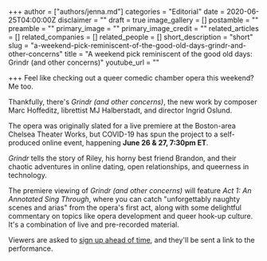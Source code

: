 +++
author = ["authors/jenna.md"]
categories = "Editorial"
date = 2020-06-25T04:00:00Z
disclaimer = ""
draft = true
image_gallery = []
postamble = ""
preamble = ""
primary_image = ""
primary_image_credit = ""
related_articles = []
related_companies = []
related_people = []
short_description = "short"
slug = "a-weekend-pick-reminiscent-of-the-good-old-days-grindr-and-other-concerns"
title = "A weekend pick reminiscent of the good old days: Grindr (and other concerns)"
youtube_url = ""

+++
Feel like checking out a queer comedic chamber opera this weekend? Me too. 

Thankfully, there's _Grindr (and other concerns)_, the new work by composer Marc Hoffeditz, librettist MJ Halberstadt, and director Ingrid Oslund.

The opera was originally slated for a live premiere at the Boston-area Chelsea Theater Works, but COVID-19 has spun the project to a self-produced online event, happening **June 26 & 27, 7:30pm ET**.

_Grindr_ tells the story of Riley, his horny best friend Brandon, and their chaotic adventures in online dating, open relationships, and queerness in technology.

The premiere viewing of _Grindr (and other concerns)_ will feature _Act 1: An Annotated Sing Through_, where you can catch "unforgettably naughty scenes and arias" from the opera's first act, along with some delightful commentary on topics like opera development and queer hook-up culture. It's a combination of live and pre-recorded material.

Viewers are asked to [sign up ahead of time](https://tinyurl.com/ybnvys2w), and they'll be sent a link to the performance.
